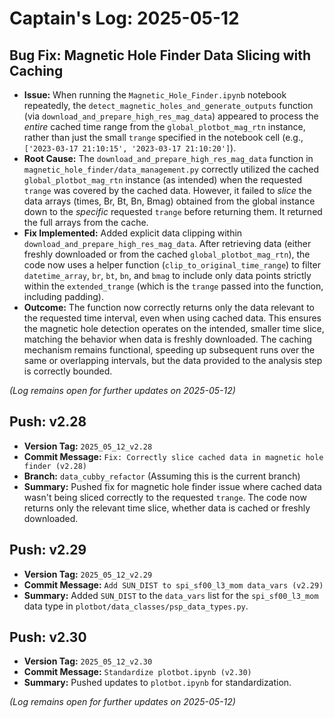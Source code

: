# Captain's Log: 2025-05-12

## Bug Fix: Magnetic Hole Finder Data Slicing with Caching

- **Issue:** When running the `Magnetic_Hole_Finder.ipynb` notebook repeatedly, the `detect_magnetic_holes_and_generate_outputs` function (via `download_and_prepare_high_res_mag_data`) appeared to process the *entire* cached time range from the `global_plotbot_mag_rtn` instance, rather than just the small `trange` specified in the notebook cell (e.g., `['2023-03-17 21:10:15', '2023-03-17 21:10:20']`).
- **Root Cause:** The `download_and_prepare_high_res_mag_data` function in `magnetic_hole_finder/data_management.py` correctly utilized the cached `global_plotbot_mag_rtn` instance (as intended) when the requested `trange` was covered by the cached data. However, it failed to *slice* the data arrays (times, Br, Bt, Bn, Bmag) obtained from the global instance down to the *specific* requested `trange` before returning them. It returned the full arrays from the cache.
- **Fix Implemented:** Added explicit data clipping within `download_and_prepare_high_res_mag_data`. After retrieving data (either freshly downloaded or from the cached `global_plotbot_mag_rtn`), the code now uses a helper function (`clip_to_original_time_range`) to filter `datetime_array`, `br`, `bt`, `bn`, and `bmag` to include only data points strictly within the `extended_trange` (which is the `trange` passed into the function, including padding).
- **Outcome:** The function now correctly returns only the data relevant to the requested time interval, even when using cached data. This ensures the magnetic hole detection operates on the intended, smaller time slice, matching the behavior when data is freshly downloaded. The caching mechanism remains functional, speeding up subsequent runs over the same or overlapping intervals, but the data provided to the analysis step is correctly bounded.

*(Log remains open for further updates on 2025-05-12)*

## Push: v2.28

- **Version Tag:** `2025_05_12_v2.28`
- **Commit Message:** `Fix: Correctly slice cached data in magnetic hole finder (v2.28)`
- **Branch:** `data_cubby_refactor` (Assuming this is the current branch)
- **Summary:** Pushed fix for magnetic hole finder issue where cached data wasn't being sliced correctly to the requested `trange`. The code now returns only the relevant time slice, whether data is cached or freshly downloaded.

## Push: v2.29

- **Version Tag:** `2025_05_12_v2.29`
- **Commit Message:** `Add SUN_DIST to spi_sf00_l3_mom data_vars (v2.29)`
- **Summary:** Added `SUN_DIST` to the `data_vars` list for the `spi_sf00_l3_mom` data type in `plotbot/data_classes/psp_data_types.py`.

## Push: v2.30

- **Version Tag:** `2025_05_12_v2.30`
- **Commit Message:** `Standardize plotbot.ipynb (v2.30)`
- **Summary:** Pushed updates to `plotbot.ipynb` for standardization.

*(Log remains open for further updates on 2025-05-12)* 